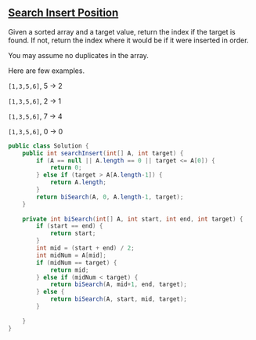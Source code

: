 ## [Search Insert Position](http://oj.leetcode.com/problems/search-insert-position/)

Given a sorted array and a target value, return the index if the target is found. If not, return the index where it would be if it were inserted in order.

You may assume no duplicates in the array.

Here are few examples.

`[1,3,5,6]`, 5 → 2

`[1,3,5,6]`, 2 → 1

`[1,3,5,6]`, 7 → 4

`[1,3,5,6]`, 0 → 0

``` java
public class Solution {
    public int searchInsert(int[] A, int target) {
        if (A == null || A.length == 0 || target <= A[0]) {
            return 0;
        } else if (target > A[A.length-1]) {
            return A.length;
        }
        return biSearch(A, 0, A.length-1, target);
    }
    
    private int biSearch(int[] A, int start, int end, int target) {
        if (start == end) {
            return start;
        }
        int mid = (start + end) / 2;
        int midNum = A[mid];
        if (midNum == target) {
            return mid;
        } else if (midNum < target) {
            return biSearch(A, mid+1, end, target);
        } else {
            return biSearch(A, start, mid, target);
        }
        
    }
}
```
